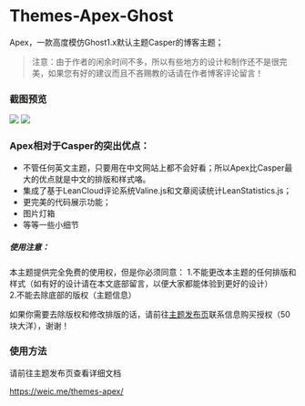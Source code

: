 # Themes-Apex-Ghost

Apex，一款高度模仿Ghost1.x默认主题Casper的博客主题；

> 注意：由于作者的闲余时间不多，所以有些地方的设计和制作还不是很完美，如果您有好的建议而且不吝赐教的话请在作者博客评论留言！


### 截图预览

![](https://ooo.0o0.ooo/2017/08/30/59a62f9aa9ecb.jpg)
![](https://i.loli.net/2017/08/30/59a62f9a8d478.jpg)


### Apex相对于Casper的突出优点：

* 不管任何英文主题，只要用在中文网站上都不会好看；所以Apex比Casper最大的优点就是中文的排版和样式咯。  
* 集成了基于LeanCloud评论系统Valine.js和文章阅读统计LeanStatistics.js；
* 更完美的代码展示功能；
* 图片灯箱
* 等等一些小细节


##### 使用注意：

本主题提供完全免费的使用权，但是你必须同意：
1.不能更改本主题的任何排版和样式（如有好的设计请在本文底部留言，以便大家都能体验到更好的设计）  
2.不能去除底部的版权（主题信息）

如果你需要去除版权和修改排版的话，请前往[主题发布页](https://weic.me/themes-apex/)联系信息购买授权（50块大洋），谢谢！  

### 使用方法

请前往主题发布页查看详细文档

https://weic.me/themes-apex/
